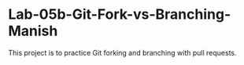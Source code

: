 # Lab-05b-Git-Fork-vs-Branching-Manish 
This project is to practice Git forking and branching with pull requests.
